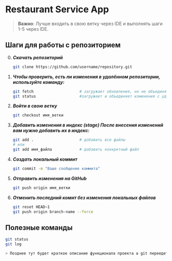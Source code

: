 # Restaurant Service App

> **Важно**: Лучше входить в свою ветку через IDE и выполнять шаги 1-5 через IDE.

## Шаги для работы с репозиторием

0. ***Скачать репозиторий***  
   ```bash
   git clone https://github.com/username/repository.git
1. ***Чтобы проверить, есть ли изменения в удалённом репозитории, используйте команду:***
   ```bash
   git fetch                    # загружает обновления, но не объединяет их с вашей веткой
   git status                   #загружает и объединяет изменения с удалённого репозитория в вашу текущую ветку.
2. ***Войти в свою ветку***
   ```bash
   git checkout имя_ветки
3. ***Добавить изменения в индекс (stage) После внесения изменений вам нужно добавить их в индекс:***
   ```bash
   git add .                    # добавить все файлы
   # или
   git add имя_файла            # добавить конкретный файл
4. ***Создать локальный коммит***
   ```bash
   git commit -m "Ваше сообщение коммита"
5. ***Отправить изменения на GitHub***
   ```bash
   git push origin имя_ветки
6. ***Отменить последний комит без изменения локальных файлов***
   ```bash
   git reset HEAD~1
   git push origin branch-name --force


## Полезные команды
   ```bash
   git status
   git log

> Позднее тут будет краткое описание функционала проекта а git переедет куда-нибудь
